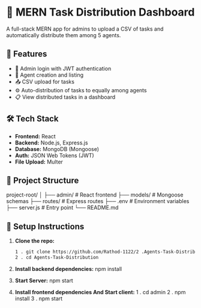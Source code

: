 # 🧠 MERN Task Distribution Dashboard

A full-stack MERN app for admins to upload a CSV of tasks and automatically distribute them among 5 agents.

## 🚀 Features

- 🔐 Admin login with JWT authentication
- 👤 Agent creation and listing
- 📤 CSV upload for tasks
- ⚙️ Auto-distribution of tasks to equally among agents
- 📋 View distributed tasks in a dashboard

## 🛠 Tech Stack

- **Frontend:** React
- **Backend:** Node.js, Express.js
- **Database:** MongoDB (Mongoose)
- **Auth:** JSON Web Tokens (JWT)
- **File Upload:** Multer

## 📁 Project Structure
project-root/
│
├── admin/ # React frontend
├── models/ # Mongoose schemas
├── routes/ # Express routes
├── .env # Environment variables
├── server.js # Entry point
└── README.md

## 🔧 Setup Instructions

1. **Clone the repo:**
   ```bash
   1 . git clone https://github.com/Rathod-1122/2 .Agents-Task-Distribution
   2 . cd Agents-Task-Distribution

2. **Install backend dependencies:**
   npm install

3. **Start Server:**
   npm start

4. **Install frontend dependencies And Start client:**
   1 . cd admin
   2 . npm install
   3 . npm start
   



